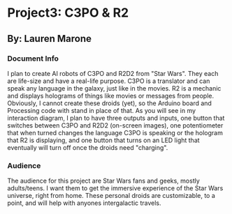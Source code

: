 # Project3: C3PO & R2
## By: Lauren Marone

### Document Info
I plan to create AI robots of C3PO and R2D2 from "Star Wars". They each are life-size and have a real-life purpose. C3PO is a translator and can speak any language in the galaxy, just like in the movies. R2 is a mechanic and displays holograms of things like movies or messages from people. Obviously, I cannot create these droids (yet), so the Arduino board and Processing code with stand in place of that. As you will see in my interaction diagram, I plan to have three outputs and inputs, one button that switches between C3PO and R2D2 (on-screen images), one potentiometer that when turned changes the language C3PO is speaking or the hologram that R2 is displaying, and one button that turns on an LED light that eventually will turn off once the droids need "charging".


### Audience
The audience for this project are Star Wars fans and geeks, mostly adults/teens. I want them to get the immersive experience of the Star Wars universe, right from home. These personal droids are customizable, to a point, and will help with anyones intergalactic travels.
